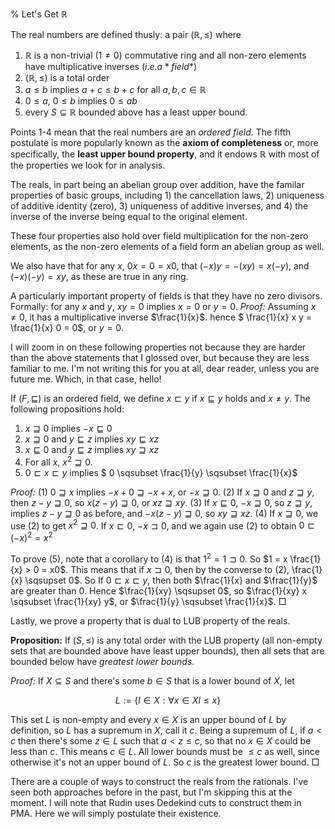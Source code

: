 % Let's Get $\mathbb{R}$

The real numbers are defined thusly: a pair $(\mathbb{R}, \leq)$ where 

 1. $\mathbb{R}$ is a non-trivial ($1 \neq 0$) commutative ring and all non-zero elements have multiplicative inverses $(i.e. a *field*)$
 2. $(\mathbb{R}, \leq)$ is a total order
 3. $a \leq b$ implies $a + c \leq b + c$ for all $a,b,c \in \mathbb{R}$
 4. $0 \leq a$, $0 \leq b$ implies $0 \leq ab$
 5. every $S \subseteq \mathbb{R}$ bounded above has a least upper bound.

Points 1-4 mean that the real numbers are an *ordered field*. The fifth postulate is more popularly known as the **axiom of completeness** or, more specifically, the **least upper bound property**, and it endows $\mathbb{R}$ with most of the properties we look for in analysis.

The reals, in part being an abelian group over addition, have the familar properties of basic groups, including 1) the cancellation laws, 2) uniqueness of additive identity (zero), 3) uniqueness of additive inverses, and 4) the inverse of the inverse being equal to the original element.

These four properties also hold over field multiplication for the non-zero elements, as the non-zero elements of a field form an abelian group as well.

We also have that for any $x$, $0x = 0 = x0$, that $(-x)y = -(xy) = x(-y)$, and $(-x)(-y) = xy$, as these are true in any ring.

A particularly important property of fields is that they have no zero divisors. Formally: for any $x$ and $y$, $xy = 0$ implies $x = 0$ or $y = 0$. *Proof:* Assuming $x \neq 0$, it has a multiplicative inverse $\frac{1}{x}$. hence $ \frac{1}{x} x y = \frac{1}{x} 0 = 0$, or $y = 0$.

I will zoom in on these following properties not because they are harder than the above statements that I glossed over, but because they are less familiar to me. I'm not writing this for you at all, dear reader, unless you are future me. Which, in that case, hello!

If $(F, \sqsubseteq)$ is an ordered field, we define $x \sqsubset y$ if $x \sqsubseteq y$ holds and $x \neq y$. The following propositions hold:

 1. $x \sqsupseteq 0$ implies $-x \sqsubseteq 0$
 2. $x \sqsupseteq 0$ and $y \sqsubseteq z$ implies $xy \sqsubseteq xz$
 3. $x \sqsubseteq 0$ and $y \sqsubseteq z$ implies $xy \sqsupseteq xz$
 4. For all $x$, $x^2 \sqsupseteq 0$.
 5. $0 \sqsubset x \sqsubset y$ implies $ 0 \sqsubset \frac{1}{y} \sqsubset \frac{1}{x}$

*Proof:* (1) $0 \sqsupseteq x$ implies $-x + 0 \sqsupseteq -x + x$, or $-x \sqsupseteq 0$. (2) If $x \sqsupseteq 0$ and $z \sqsupseteq y$, then $z-y \sqsupseteq 0$, so $x(z-y) \sqsupseteq 0$, or $xz \sqsupseteq xy$. (3) If $x \sqsubseteq 0$, $-x \sqsupseteq 0$, so $z \sqsupseteq y$, implies $z-y \sqsupseteq 0$ as before, and $-x(z-y) \sqsupseteq 0$, so $xy \sqsupseteq xz$. (4) If $x \sqsupseteq 0$, we use (2) to get $x^2 \sqsupseteq 0$. If $x \sqsubset 0$, $-x \sqsupset 0$, and we again use (2) to obtain $0 \sqsubset (-x)^2 = x^2$

To  prove (5), note that a corollary to (4) is that $1^2 = 1 \sqsupset 0$. So $1 = x \frac{1}{x} > 0 = x0$. This means that if $x \sqsupset 0$, then by the converse to (2), \frac{1}{x} \sqsupset 0$. So If $0 \sqsubset x \sqsubset y$, then both $\frac{1}{x} and $\frac{1}{y}$ are greater than $0$. Hence $\frac{1}{xy} \sqsupset 0$, so $\frac{1}{xy} x \sqsubset \frac{1}{xy} y$, or $\frac{1}{y} \sqsubset \frac{1}{x}$. $\Box$

Lastly, we prove a property that is dual to LUB property of the reals.

**Proposition:** If $(S, \leq)$ is any total order with the LUB property (all non-empty sets that are bounded above have least upper bounds), then all sets that are bounded below have *greatest lower bounds*.

*Proof:* If $X \subseteq S$ and there's some $b \in S$ that is a lower bound of $X$, let

$$L := \{ l \in X : \forall x \in X l \leq x \}$$

This set $L$ is non-empty and every $x \in X$ is an upper bound of $L$ by definition, so $L$ has a supremum in $X$, call it $c$. Being a supremum of $L$, if $a < c$ then there's some $z \in L$ such that $a < z \leq c$, so that no $x \in X$ could be less than $c$. This means $c \in L$. All lower bounds must be $\leq c$ as well, since otherwise it's not an upper bound of $L$. So $c$ is the greatest lower bound. $\Box$

There are a couple of ways to construct the reals from the rationals. I've seen both approaches before in the past, but I'm skipping this at the moment. I will note that Rudin uses Dedekind cuts to construct them in PMA. Here we will simply postulate their existence.
